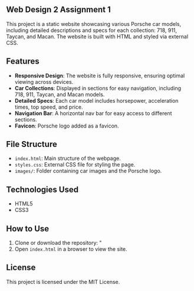 ## Web Design 2 Assignment 1

This project is a static website showcasing various Porsche car models, including detailed descriptions and specs for each collection: 718, 911, Taycan, and Macan. The website is built with HTML and styled via external CSS.

## Features

- **Responsive Design**: The website is fully responsive, ensuring optimal viewing across devices.
- **Car Collections**: Displayed in sections for easy navigation, including 718, 911, Taycan, and Macan models.
- **Detailed Specs**: Each car model includes horsepower, acceleration times, top speed, and price.
- **Navigation Bar**: A horizontal nav bar for easy access to different sections.
- **Favicon**: Porsche logo added as a favicon.

## File Structure

- `index.html`: Main structure of the webpage.
- `styles.css`: External CSS file for styling the page.
- `images/`: Folder containing car images and the Porsche logo.

## Technologies Used

- HTML5
- CSS3

## How to Use

1. Clone or download the repository: "
2. Open `index.html` in a browser to view the site.

## License

This project is licensed under the MIT License.
